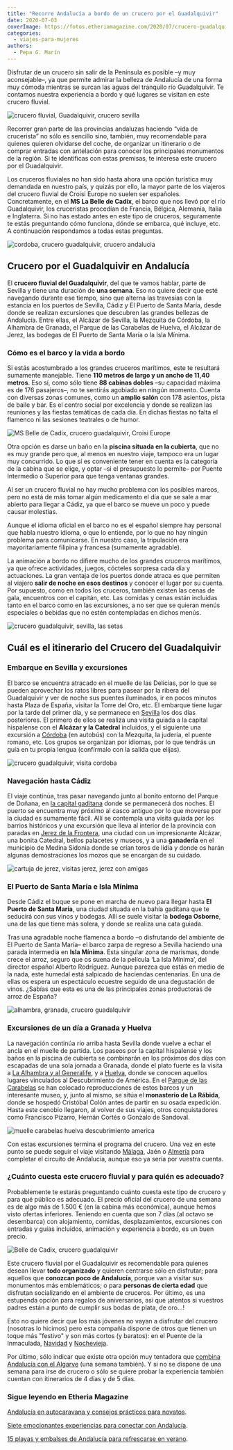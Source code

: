 ```yaml
---
title: "Recorre Andalucía a bordo de un crucero por el Guadalquivir"
date: 2020-07-03
coverImage: https://fotos.etheriamagazine.com/2020/07/crucero-guadalquivir-andalucia.jpg
categories: 
  - viajes-para-mujeres
authors: 
  - Pepa G. Marín
---
```


Disfrutar de un crucero sin salir de la Península es posible –y muy aconsejable–, ya que permite admirar la belleza de Andalucía de una forma muy cómoda mientras se surcan las aguas del tranquilo río Guadalquivir. Te contamos nuestra experiencia a bordo y qué lugares se visitan en este crucero fluvial.

![crucero fluvial, Guadalquivir, crucero sevilla](https://fotos.etheriamagazine.com/2020/07/crucero-guadalquivir-andalucia.jpg "MS Belle de Cadix en Sevilla. © Croisi Europe")

Recorrer gran parte de las provincias andaluzas haciendo “vida de crucerista” no sólo es 
sencillo sino, también, muy recomendable para quienes quieren olvidarse del coche, de 
organizar un itinerario o de comprar entradas con antelación para conocer los 
principales monumentos de la región. Si te identificas con estas premisas, te interesa 
este crucero por el Guadalquivir. 

Los cruceros fluviales no han sido hasta ahora una opción turística muy demandada en 
nuestro país, y quizás por ello, la mayor parte de los viajeros del crucero fluvial de 
Croisi Europe no suelen ser españoles. Concretamente, en el **MS La Belle de Cadix**, el 
barco que nos llevó por el río Guadalquivir, los cruceristas procedían de Francia, 
Bélgica, Alemania, Italia e Inglaterra. Si no has estado antes en este tipo de cruceros, 
seguramente te estás preguntando cómo funciona, dónde se embarca, qué incluye, etc. A 
continuación respondamos a todas estas preguntas. 

![cordoba, crucero guadalquivir, crucero andalucia](https://fotos.etheriamagazine.com/2020/07/crucero-guadalquivir-cordoba-puente.jpg "Puente romano de Córdoba. © Saad Chaudhry")

## Crucero por el Guadalquivir en Andalucía

El **crucero fluvial del Guadalquivir**, del que te vamos hablar, parte de Sevilla y 
tiene una duración de **una semana**. Eso no quiere decir que esté navegando durante ese 
tiempo, sino que alterna las travesías con la estancia en los puertos de Sevilla, Cádiz 
y El Puerto de Santa María, desde donde se realizan excursiones que descubren las 
grandes bellezas de Andalucía. Entre ellas, el Alcázar de Sevilla, la Mezquita de 
Córdoba, la Alhambra de Granada, el Parque de las Carabelas de Huelva, el Alcázar de 
Jerez, las bodegas de El Puerto de Santa María o la Isla Mínima. 

### Cómo es el barco y la vida a bordo

Si estás acostumbrado a los grandes cruceros marítimos, este te resultará sumamente 
manejable. Tiene **110 metros de largo y un ancho de 11,40 metros**. Eso sí, como sólo 
tiene **88 cabinas dobles** –su capacidad máxima es de 176 pasajeros–, no te sentirás 
agobiado en ningún momento. Cuenta con diversas zonas comunes, como un **amplio salón** 
con 178 asientos, pista de baile y bar. Es el centro social por excelencia y donde se 
realizan las reuniones y las fiestas temáticas de cada día. En dichas fiestas no falta 
el flamenco ni las sesiones teatrales o de humor. 

![MS Belle de Cadix, crucero guadalquivir, Croisi Europe](https://fotos.etheriamagazine.com/2020/07/camarote-croisi-europe.jpg "Camarote del MS Belle de Cadix. © Croisi Europe")

Otra opción es darse un baño en la **piscina situada en la cubierta**, que no es muy 
grande pero que, al menos en nuestro viaje, tampoco era un lugar muy concurrido. Lo que 
sí es conveniente tener en cuenta es la categoría de la cabina que se elige, y optar –si 
el presupuesto lo permite– por Puente Intermedio o Superior para que tenga ventanas 
grandes. 

Al ser un crucero fluvial no hay mucho problema con los posibles mareos, pero no está de 
más tomar algún medicamento el día que se sale a mar abierto para llegar a Cádiz, ya que 
el barco se mueve un poco y puede causar molestias. 

Aunque el idioma oficial en el barco no es el español siempre hay personal que habla 
nuestro idioma, o que lo entiende, por lo que no hay ningún problema para comunicarse. 
En nuestro caso, la tripulación era mayoritariamente filipina y francesa (sumamente 
agradable). 

La animación a bordo no difiere mucho de los grandes cruceros marítimos, ya que ofrece 
actividades, juegos, cócteles sorpresa cada día y actuaciones. La gran ventaja de los 
puertos donde atraca es que permiten al viajero **salir de noche en esos destinos** y 
conocer el lugar por su cuenta. Por supuesto, como en todos los cruceros, también 
existen las cenas de gala, encuentros con el capitán, etc. Las comidas y cenas están 
incluidas tanto en el barco como en las excursiones, a no ser que se quieran menús 
especiales o bebidas que no estén contempladas en dichos menús. 

![crucero guadalquivir, sevilla, las setas](https://fotos.etheriamagazine.com/2020/07/crucero-guadalquivir-sevilla.jpg "La plataforma de Las Setas es uno de los mejores miradores de Sevilla. © Mateusz Plinta")

## Cuál es el itinerario del Crucero del Guadalquivir

### Embarque en Sevilla y excursiones

El barco se encuentra atracado en el muelle de las Delicias, por lo que se pueden 
aprovechar los ratos libres para pasear por la ribera del Guadalquivir y ver de noche 
sus puentes iluminados, ir en pocos minutos hasta Plaza de España, visitar la Torre del 
Oro, etc. El embarque tiene lugar por la tarde del primer día, y se permanece en [Sevilla](https://etheriamagazine.com/2019/02/04/viajar-con-amigas-sevilla/) 
los dos días posteriores. El primero de ellos se realiza una visita guiada a la capital 
hispalense con el **Alcázar y la Catedral** incluidos, y el siguiente una excursión a [Córdoba](https://etheriamagazine.com/2019/03/25/viaje-amigas-que-comer-dormir-cordoba/) 
(en autobús) con la Mezquita, la judería, el puente romano, etc. Los grupos se organizan 
por idiomas, por lo que tendrás un guía en tu propia lengua (confírmalo con la salida 
que elijas). 

![crucero guadalquivir, visita cordoba](https://fotos.etheriamagazine.com/2020/07/crucero-guadalquivir-cordoba.jpg "Las calles estrechas y rebosantes de flores son una de las señas de identidad de Córdoba. © Jonathan")

### Navegación hasta Cádiz

El viaje continúa, tras pasar navegando junto al bonito entorno del Parque de Doñana, en [la 
capital 
gaditana](https://etheriamagazine.com/2019/05/20/viajar-con-amigas-que-hacer-en-cadiz/) 
donde se permanecerá dos noches. El puerto se encuentra muy próximo al casco antiguo por 
lo que moverse por la ciudad es sumamente fácil. Allí se contempla una visita guiada por 
los barrios históricos y una excursión que lleva al interior de la provincia con paradas 
en [Jerez de la 
Frontera](https://etheriamagazine.com/2020/06/10/viajes-por-espana-jerez-sola-o-con-amigas/), 
una ciudad con un impresionante Alcázar, una bonita Catedral, bellos palacetes y museos, 
y a una **ganadería** en el municipio de Medina Sidonia donde se crían toros de lidia y 
donde os harán algunas demostraciones los mozos que se encargan de su cuidado. 

![cartuja de jerez, visitas jerez, jerez con amigas](https://fotos.etheriamagazine.com/2020/06/viaje-jerez-cartuja.jpg "Cartuja de Jerez.")

### El Puerto de Santa María e Isla Mínima

Desde Cádiz el buque se pone en marcha de nuevo para llegar hasta **El Puerto de Santa 
María**, una ciudad situada en la bahía gaditana que te seducirá con sus vinos y 
bodegas. Allí se suele visitar la **bodega Osborne**, una de las que tiene más solera, y 
donde se realiza una cata guiada. 

Tras una agradable noche flamenca a bordo –o disfrutando del ambiente de El Puerto de 
Santa María– el barco zarpa de regreso a Sevilla haciendo una parada intermedia en 
**Isla Mínima**. Esta singular zona de marismas, donde crece el arroz, seguro que os 
suena de la película ‘La Isla Mínima’, del director español Alberto Rodríguez. Aunque 
parezca que estás en medio de la nada, este humedal está salpicado de haciendas 
centenarias. En una de ellas os espera un espectáculo ecuestre seguido de una 
degustación de vinos. ¿Sabías que esta es una de las principales zonas productoras de 
arroz de España? 

![alhambra, granada, crucero guadalquivir](https://fotos.etheriamagazine.com/2020/05/granada-mujeres-alhambra-1.jpg "Alhambra (Granada). © Austin Gardner")

### Excursiones de un día a Granada y Huelva

La navegación continúa río arriba hasta Sevilla donde vuelve a echar el ancla en el 
muelle de partida. Los paseos por la capital hispalense y los baños en la piscina de 
cubierta se combinarán en los próximos dos días con escapadas de una sola jornada a 
Granada, donde el plato fuerte es la visita a [La Alhambra y al 
Generalife](https://etheriamagazine.com/2020/05/29/48-horas-en-el-albayzin-y-la-alhambra/), 
y a [Huelva](https://etheriamagazine.com/2020/07/01/que-ver-hacer-costa-playas-huelva-donana/), 
donde se conocen aquellos lugares vinculados al Descubrimiento de América. En el [Parque 
de las 
Carabelas](https://etheriamagazine.com/2018/09/20/muelle-de-las-carabelas-la-rabida-huelva/) 
se han colocado reproducciones de estos barcos y un interesante museo, y, junto al 
mismo, se sitúa el **monasterio de La Rábida**, donde se hospedó Cristóbal Colón antes 
de partir en su osada expedición. Hasta este cenobio llegaron, al volver de sus viajes, 
otros conquistadores como Francisco Pizarro, Hernán Cortés o Gonzalo de Sandoval. 

![muelle carabelas huelva descubrimiento america](https://fotos.etheriamagazine.com/2018/09/Huelva-Parque-Carabelas-conjunto.jpg "Muelle de las Carabelas en La Rábida (Huelva). © Etheria Magazine")

Con estas excursiones termina el programa del crucero. Una vez en este punto se puede 
seguir el viaje visitando [Málaga](https://etheriamagazine.com/2018/12/06/viajar-con-amigas-a-malaga/), 
Jaén o [Almería](https://etheriamagazine.com/2020/01/10/48-horas-con-amigas-en-almeria-capital-que-ver-y-donde-tapear/) 
para completar el circuito de Andalucía, aunque eso ya sería por vuestra cuenta. 

### ¿Cuánto cuesta este crucero fluvial y para quién es adecuado?

Probablemente te estarás preguntando cuánto cuesta este tipo de crucero y para qué 
público es adecuado. El precio oficial del crucero de una semana es de algo más de 1.500 
€ (en la cabina más económica), aunque hemos visto ofertas inferiores. Teniendo en 
cuenta que son 7 días (al octavo se desembarca) con alojamiento, comidas, 
desplazamientos, excursiones con entradas y guías incluidos, animación y experiencia a 
bordo, es un buen precio. 

![Belle de Cadix, crucero guadalquivir](https://fotos.etheriamagazine.com/2020/07/crucero-andalucia-Croisi-Europe.jpg "MS Belle de Cadix a su paso por Sevilla. © Croisi Europe")

Este crucero fluvial por el Guadalquivir es recomendable para quienes desean llevar 
**todo organizado** y quieren centrarse sólo en disfrutar; para aquellos que **conozcan 
poco de Andalucía**, porque van a visitar sus monumentos más emblemáticos; o para 
**personas de cierta edad** que disfrutan socializando en el ambiente de cruceros. Por 
último, es una estupenda opción para regalos de aniversarios, así que ¡atentos si 
vuestros padres están a punto de cumplir sus bodas de plata, de oro...! 

Esto no quiere decir que los más jóvenes no vayan a disfrutar del crucero (nosotras lo 
hicimos) pero esta compañía dispone de otros que tienen un toque más "festivo" y son más 
cortos (y baratos): en el Puente de la Inmaculada, [Navidad](https://www.croisieurope.es/crucero/navidad-guadalquivir-bahia-cadiz-clasico#) 
y [Nochevieja](https://www.croisieurope.es/crucero/ano-guadalquivir-bahia-cadiz-clasico). 

Por último, sólo indicar que existe otra opción muy tentadora que [combina Andalucía con 
el 
Algarve](https://www.crucerosfluviales.es/crucero/encantos-de-andalucia-y-algarve/1670) 
(una semana también). Y si no se dispone de una semana para irse de crucero o sólo se 
quiere probar la experiencia también cuentan con itinerarios de 4 días y de 5 días. 

### Sigue leyendo en Etheria Magazine

[Andalucía en autocaravana y consejos prácticos para 
novatos](https://etheriamagazine.com/2021/04/07/consejos-rutas-andalucia-en-autocaravana/). 

[Siete emocionantes experiencias para conectar con 
Andalucía](https://etheriamagazine.com/2021/07/16/experiencias-para-conectar-con-andalucia/). 

[15 playas y embalses de Andalucía para refrescarse en 
verano](https://etheriamagazine.com/2021/08/10/playas-y-embalses-de-andalucia/).
